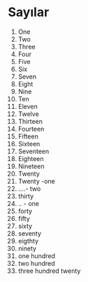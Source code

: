 # Sayılar
1. One
2. Two
3. Three
4. Four
5. Five
6. Six
7. Seven
8. Eight
9. Nine
10. Ten
11. Eleven
12. Twelve
13. Thirteen
14. Fourteen
15. Fifteen
16. Sixteen
17. Seventeen
18. Eighteen
19. Nineteen
20. Twenty
21. Twenty -one
22. ....- two
30. thirty 
31. .. - one
40. forty
50. fifty
60. sixty
70. seventy
80. eigthty 
90. ninety
100. one hundred
200. two hundred
320. three hundred twenty

